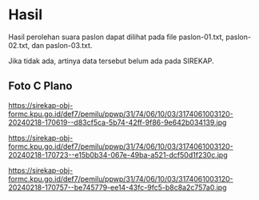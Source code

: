 # Hasil

Hasil perolehan suara paslon dapat dilihat pada file paslon-01.txt, paslon-02.txt, dan paslon-03.txt.

Jika tidak ada, artinya data tersebut belum ada pada SIREKAP.

## Foto C Plano

https://sirekap-obj-formc.kpu.go.id/def7/pemilu/ppwp/31/74/06/10/03/3174061003120-20240218-170619--d83cf5ca-5b74-42ff-9f86-9e642b034139.jpg

https://sirekap-obj-formc.kpu.go.id/def7/pemilu/ppwp/31/74/06/10/03/3174061003120-20240218-170723--e15b0b34-067e-49ba-a521-dcf50d1f230c.jpg

https://sirekap-obj-formc.kpu.go.id/def7/pemilu/ppwp/31/74/06/10/03/3174061003120-20240218-170757--be745779-ee14-43fc-9fc5-b8c8a2c757a0.jpg
